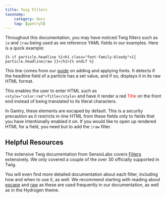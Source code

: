 ```yaml
---
title: Twig Filters
taxonomy:
    category: docs
    tag: [gantry5]
---
```


Throughout this documentation, you may have noticed Twig filters such as `|e` and `|raw` being used as we reference YAML fields in our examples. Here is a quick example:



```twig
{% if particle.headline %}<h1 class="font-family-bloody">{{ particle.headline|raw }}</h1>{% endif %}
```



This line comes from our [guide](../../tutorials/fonts) on adding and applying fonts. It detects if the headline field of a particle has a set value, and if so, displays it in its raw HTML format.

This enables the user to enter HTML such as `<style="color:red">Title</style>` and have it render a red <span style="color: red;" markdown="1">Title</span> on the front end instead of being translated to its literal characters.

In Gantry, these elements are escaped by default. This is a security precaution as it restricts in-line HTML from these fields only to fields that you have intentionally enabled it on. If you would like to open up rendered HTML for a field, you need but to add the `|raw` filter.

## Helpful Resources

The extensive Twig documentation from SensioLabs covers [Filters](http://twig.sensiolabs.org/doc/filters/index.html) extensively. We only covered a couple of the over 30 officially supported in Twig.

You will even find more detailed documentation about each filter, including how and when to use it, as well. We recommend starting with reading about [escape](http://twig.sensiolabs.org/doc/filters/escape.html) and [raw](http://twig.sensiolabs.org/doc/filters/raw.html) as these are used frequently in our documentation, as well as in the Hydrogen theme.